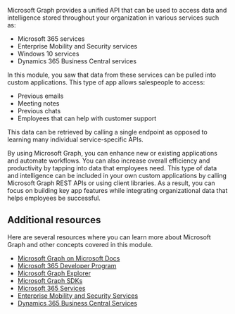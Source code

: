 Microsoft Graph provides a unified API that can be used to access data and intelligence stored throughout your organization in various services such as: 

- Microsoft 365 services
- Enterprise Mobility and Security services
- Windows 10 services
- Dynamics 365 Business Central services 

In this module, you saw that data from these services can be pulled into custom applications. This type of app allows salespeople to access:

- Previous emails
- Meeting notes
- Previous chats
- Employees that can help with customer support

This data can be retrieved by calling a single endpoint as opposed to learning many individual service-specific APIs.  

By using Microsoft Graph, you can enhance new or existing applications and automate workflows. You can also increase overall efficiency and productivity by tapping into data that employees need. This type of data and intelligence can be included in your own custom applications by calling Microsoft Graph REST APIs or using client libraries. As a result, you can focus on building key app features while integrating organizational data that helps employees be successful. 

## Additional resources 
 

Here are several resources where you can learn more about Microsoft Graph and other concepts covered in this module. 

- [Microsoft Graph on Microsoft Docs](https://docs.microsoft.com/graph)
- [Microsoft 365 Developer Program](https://developer.microsoft.com/microsoft-365/dev-program)
- [Microsoft Graph Explorer](https://aka.ms/ge) 
- [Microsoft Graph SDKs](https://docs.microsoft.com/graph/sdks/sdks-overview)  
- [Microsoft 365 Services](https://docs.microsoft.com/office365/servicedescriptions/office-365-service-descriptions-technet-library)  
- [Enterprise Mobility and Security Services](https://docs.microsoft.com/enterprise-mobility-security/)  
- [Dynamics 365 Business Central Services](https://docs.microsoft.com/dynamics365/)  
